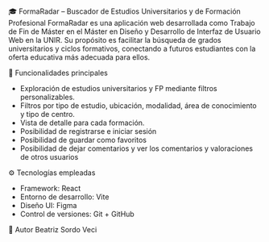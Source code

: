🎓 FormaRadar – Buscador de Estudios Universitarios y de Formación Profesional
FormaRadar es una aplicación web desarrollada como Trabajo de Fin de Máster en el Máster en Diseño y Desarrollo de Interfaz de Usuario Web en la UNIR. Su propósito es facilitar la búsqueda de grados universitarios y ciclos formativos, conectando a futuros estudiantes con la oferta educativa más adecuada para ellos.

🚀 Funcionalidades principales
- Exploración de estudios universitarios y FP mediante filtros personalizables.
- Filtros por tipo de estudio, ubicación, modalidad, área de conocimiento y tipo de centro.
- Vista de detalle para cada formación.
- Posibilidad de registrarse e iniciar sesión
- Posibilidad de guardar como favoritos
- Posibilidad de dejar comentarios y ver los comentarios y valoraciones de otros usuarios

⚙️ Tecnologías empleadas
- Framework: React
- Entorno de desarrollo: Vite
- Diseño UI: Figma
- Control de versiones: Git + GitHub

👤 Autor
Beatriz Sordo Veci
